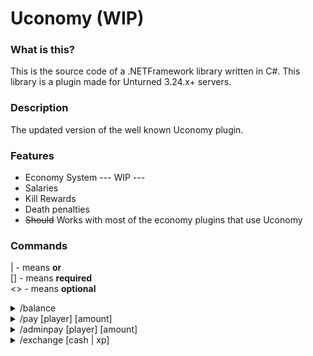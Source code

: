 # Uconomy (WIP)

### What is this?
This is the source code of a .NETFramework library written in C#. This library is a plugin made for Unturned 3.24.x+ servers. 

### Description
The updated version of the well known Uconomy plugin.

### Features
* Economy System
--- WIP ---
* Salaries
* Kill Rewards
* Death penalties
* ~~Should~~ Works with most of the economy plugins that use Uconomy

### Commands
| - means <b>or</b></br>
[] - means <b>required</b></br>
<> - means <b>optional</b>

<details>
<summary>/balance <player></summary>
<b>Description:</b> Shows your or the provided player's balance
<br>
<b>Permission(s):</b> uconomy.commands.balance, uconomy.commands.balance.other
</details>

<details>
<summary>/pay [player] [amount]</summary>
<b>Description:</b> Pays a specific player money from your account
<br>
<b>Permission(s):</b> uconomy.commands.pay
</details>

<details>
<summary>/adminpay [player] [amount]</summary>
<b>Description:</b> Pays a specific player money
<br>
<b>Permission(s):</b> uconomy.commands.adminpay
</details>

<details>
<summary>/exchange [cash | xp] <amount></summary>
<b>Description:</b> Exchanges the provided amount of your balance to the provided currency
<br>
<b>Permission(s):</b> uconomy.commands.exchange
</details>
